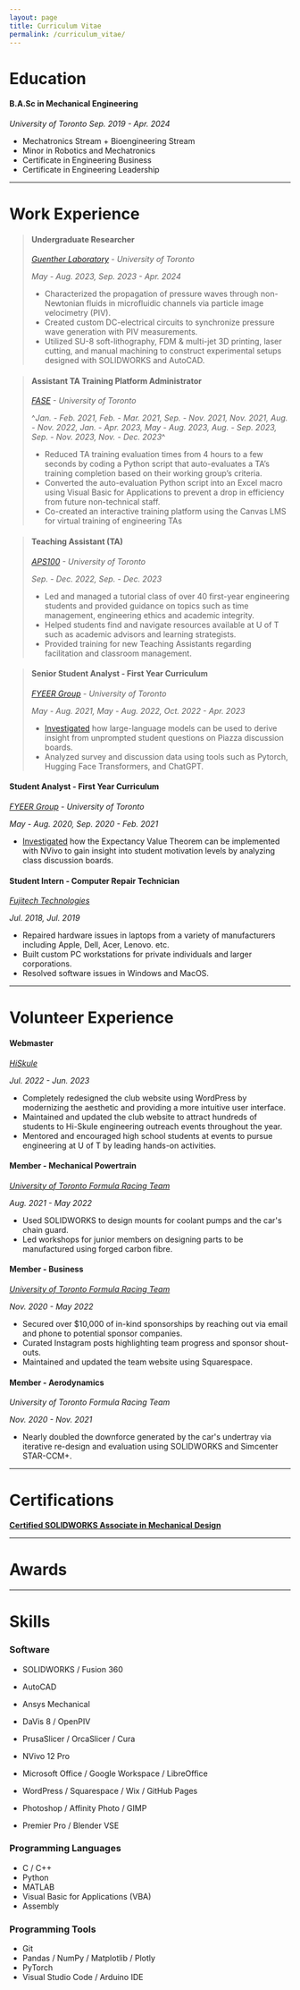 ```yaml
---
layout: page
title: Curriculum Vitae
permalink: /curriculum_vitae/
---
```


# Education

#### **B.A.Sc in Mechanical Engineering**

*University of Toronto*
*Sep. 2019 - Apr. 2024*

- Mechatronics Stream + Bioengineering Stream
- Minor in Robotics and Mechatronics
- Certificate in Engineering Business
- Certificate in Engineering Leadership

---

# Work Experience

>#### **Undergraduate Researcher**
>
>*[Guenther Laboratory](https://guentherlab.mie.utoronto.ca/) - University of Toronto*
>
>*May - Aug. 2023, Sep. 2023 - Apr. 2024*
>
>- Characterized the propagation of pressure waves through non-Newtonian fluids in microfluidic channels via particle image velocimetry (PIV).
>- Created custom DC-electrical circuits to synchronize pressure wave generation with PIV measurements.
>- Utilized SU-8 soft-lithography, FDM & multi-jet 3D printing, laser cutting, and manual machining to construct experimental setups designed with SOLIDWORKS and AutoCAD.

>#### **Assistant TA Training Platform Administrator**
>
>*[FASE](https://www.engineering.utoronto.ca/) - University of Toronto*
>
>^*Jan. - Feb. 2021, Feb. - Mar. 2021, Sep. - Nov. 2021, Nov. 2021, Aug. - Nov. 2022, Jan. - Apr. 2023, May - Aug. 2023, Aug. - Sep. 2023, Sep. - Nov. 2023, Nov. - Dec. 2023*^
>
>- Reduced TA training evaluation times from 4 hours to a few seconds by coding a Python script that auto-evaluates a TA’s training completion based on their working group’s criteria.
>- Converted the auto-evaluation Python script into an Excel macro using Visual Basic for Applications to prevent a drop in efficiency from future non-technical staff.
>- Co-created an interactive training platform using the Canvas LMS for virtual training of engineering TAs

>#### **Teaching Assistant (TA)**
>
>*[APS100](https://engineering.calendar.utoronto.ca/course/aps100h1) - University of Toronto*
>
>*Sep. - Dec. 2022, Sep. - Dec. 2023*
>
>- Led and managed a tutorial class of over 40 first-year engineering students and provided guidance on topics such as time management, engineering ethics and academic integrity.
>- Helped students find and navigate resources available at U of T such as academic advisors and learning strategists.
>- Provided training for new Teaching Assistants regarding facilitation and classroom management.

> #### **Senior Student Analyst - First Year Curriculum**
>
> *[FYEER Group](https://istep.utoronto.ca/people/chirag-variawa/) - University of Toronto*
>
> *May - Aug. 2021, May - Aug. 2022, Oct. 2022 - Apr. 2023*
>
> - [Investigated](https://ojs.library.queensu.ca/index.php/PCEEA/article/view/17070) how large-language models can be used to derive insight from unprompted student questions on Piazza discussion boards.
> - Analyzed survey and discussion data using tools such as Pytorch, Hugging Face Transformers, and ChatGPT.

#### **Student Analyst - First Year Curriculum**

*[FYEER Group](https://istep.utoronto.ca/people/chirag-variawa/) - University of Toronto*


*May - Aug. 2020, Sep. 2020 - Feb. 2021*

- [Investigated](https://doi.org/10.24908/pceea.vi0.14866) how the Expectancy Value Theorem can be implemented with NVivo to gain insight into student motivation levels by analyzing class discussion boards.

#### **Student Intern - Computer Repair Technician**

*[Fujitech Technologies](https://www.fujitech.ca/)*

*Jul. 2018, Jul. 2019*

- Repaired hardware issues in laptops from a variety of manufacturers including Apple, Dell, Acer, Lenovo. etc.
- Built custom PC workstations for private individuals and larger corporations.
- Resolved software issues in Windows and MacOS.

---

# Volunteer Experience

#### **Webmaster**

*[HiSkule](https://hiskule.skule.ca/home/)*

*Jul. 2022 - Jun. 2023*

- Completely redesigned the club website using WordPress by modernizing the aesthetic and providing a more intuitive user interface.
- Maintained and updated the club website to attract hundreds of students to Hi-Skule engineering outreach events throughout the year.
- Mentored and encouraged high school students at events to pursue engineering at U of T by leading hands-on activities.

#### **Member - Mechanical Powertrain**

*[University of Toronto Formula Racing Team](https://fsaeutoronto.ca/)*

*Aug. 2021 - May 2022*

- Used SOLIDWORKS to design mounts for coolant pumps and the car's chain guard.
- Led workshops for junior members on designing parts to be manufactured using forged carbon fibre.

#### **Member - Business**

*[University of Toronto Formula Racing Team](https://fsaeutoronto.ca/)*

*Nov. 2020 - May 2022*

- Secured over $10,000 of in-kind sponsorships by reaching out via email and phone to potential sponsor companies.
- Curated Instagram posts highlighting team progress and sponsor shout-outs.
- Maintained and updated the team website using Squarespace.

#### **Member - Aerodynamics**

*University of Toronto Formula Racing Team*

*Nov. 2020 - Nov. 2021*

- Nearly doubled the downforce generated by the car's undertray via iterative re-design and evaluation using SOLIDWORKS and Simcenter STAR-CCM+.

---

# Certifications

[**Certified SOLIDWORKS Associate in Mechanical Design**](https://cv.virtualtester.com/qr/?b=SLDWRKS&i=C-JNW6HMXZB8)

---

# Awards

---

# Skills

### Software

- SOLIDWORKS / Fusion 360
- AutoCAD
- Ansys Mechanical
- DaVis 8 / OpenPIV
- PrusaSlicer / OrcaSlicer / Cura
- NVivo 12 Pro

- Microsoft Office / Google Workspace / LibreOffice
- WordPress / Squarespace / Wix / GitHub Pages
- Photoshop / Affinity Photo / GIMP
- Premier Pro / Blender VSE

### Programming Languages

- C / C++
- Python
- MATLAB
- Visual Basic for Applications (VBA)
- Assembly

### Programming Tools

- Git
- Pandas / NumPy / Matplotlib / Plotly
- PyTorch
- Visual Studio Code / Arduino IDE